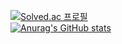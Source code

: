 [![Solved.ac
프로필](http://mazassumnida.wtf/api/mini/generate_badge?boj=batlove108)](https://solved.ac/batlove108)
<br>
[![Anurag's GitHub stats](https://github-readme-stats.vercel.app/api?username=hyerim108)](https://github.com/hyerim108/github-readme-stats)
